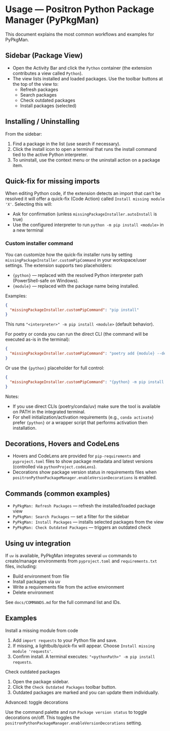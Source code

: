 # Usage — Positron Python Package Manager (PyPkgMan)

This document explains the most common workflows and examples for PyPkgMan.

## Sidebar (Package View)

- Open the Activity Bar and click the `Python` container (the extension contributes a view called `Python`).
- The view lists installed and loaded packages. Use the toolbar buttons at the top of the view to:
  - Refresh packages
  - Search packages
  - Check outdated packages
  - Install packages (selected)

## Installing / Uninstalling

From the sidebar:

1. Find a package in the list (use search if necessary).
2. Click the install icon to open a terminal that runs the install command tied to the active Python interpreter.
3. To uninstall, use the context menu or the uninstall action on a package item.

## Quick-fix for missing imports

When editing Python code, if the extension detects an import that can't be resolved it will offer a quick-fix (Code Action) called `Install missing module 'X'`. Selecting this will:

- Ask for confirmation (unless `missingPackageInstaller.autoInstall` is true)
- Use the configured interpreter to run `python -m pip install <module>` in a new terminal

### Custom installer command

You can customize how the quick-fix installer runs by setting `missingPackageInstaller.customPipCommand` in your workspace/user settings. The extension supports two placeholders:

- `{python}` — replaced with the resolved Python interpreter path (PowerShell-safe on Windows).
- `{module}` — replaced with the package name being installed.

Examples:

```json
{
  "missingPackageInstaller.customPipCommand": "pip install"
}
```

This runs `"<interpreter>" -m pip install <module>` (default behavior).

For poetry or conda you can run the direct CLI (the command will be executed as-is in the terminal):

```json
{
  "missingPackageInstaller.customPipCommand": "poetry add {module} --dev"
}
```

Or use the `{python}` placeholder for full control:

```json
{
  "missingPackageInstaller.customPipCommand": "{python} -m pip install --no-cache-dir {module}"
}
```

Notes:

- If you use direct CLIs (poetry/conda/uv) make sure the tool is available on PATH in the integrated terminal.
- For shell initialization/activation requirements (e.g., `conda activate`) prefer `{python}` or a wrapper script that performs activation then installation.

## Decorations, Hovers and CodeLens

- Hovers and CodeLens are provided for `pip-requirements` and `pyproject.toml` files to show package metadata and latest versions (controlled via `pythonProject.codeLens`).
- Decorations show package version status in requirements files when `positronPythonPackageManager.enableVersionDecorations` is enabled.

## Commands (common examples)

- `PyPkgMan: Refresh Packages` — refresh the installed/loaded package view
- `PyPkgMan: Search Packages` — set a filter for the sidebar
- `PyPkgMan: Install Packages` — installs selected packages from the view
- `PyPkgMan: Check Outdated Packages` — triggers an outdated check

## Using uv integration

If `uv` is available, PyPkgMan integrates several `uv` commands to create/manage environments from `pyproject.toml` and `requirements.txt` files, including:

- Build environment from file
- Install packages via uv
- Write a requirements file from the active environment
- Delete environment

See `docs/COMMANDS.md` for the full command list and IDs.

## Examples

Install a missing module from code

1. Add `import requests` to your Python file and save.
2. If missing, a lightbulb/quick-fix will appear. Choose `Install missing module 'requests'`.
3. Confirm install. A terminal executes: `"<pythonPath>" -m pip install requests`.

Check outdated packages

1. Open the package sidebar.
2. Click the `Check Outdated Packages` toolbar button.
3. Outdated packages are marked and you can update them individually.

Advanced: toggle decorations

Use the command palette and run `Package version status` to toggle decorations on/off. This toggles the `positronPythonPackageManager.enableVersionDecorations` setting.
